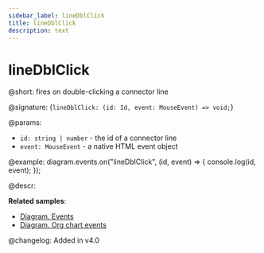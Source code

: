 ```yaml
---
sidebar_label: lineDblClick
title: lineDblClick
description: text
---
```


# lineDblClick

@short: fires on double-clicking a connector line

@signature: {`lineDblClick: (id: Id, event: MouseEvent) => void;`}

@params:
- `id: string | number` - the id of a connector line
- `event: MouseEvent` - a native HTML event object

@example:
diagram.events.on("lineDblClick", (id, event) => {
    console.log(id, event);
});

@descr:

**Related samples**:
- [Diagram. Events](https://snippet.dhtmlx.com/7h2hgb3g)
- [Diagram. Org chart events](https://snippet.dhtmlx.com/l38pct7c)

@changelog:
Added in v4.0
